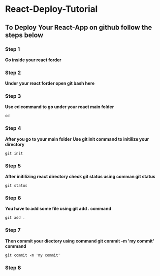 # React-Deploy-Tutorial

## To Deploy Your React-App on github follow the steps below

### Step 1
**Go inside your react forder**

### Step 2
**Under your react forder open git bash here**

### Step 3
**Use cd command to go under your react main folder**

```
cd
```

### Step 4
**After you go to your main folder** 
**Use git init command to initilize your directory**
```
git init
```

### Step 5
**After initilizing react directory check git status using comman git status**
```
git status
```

### Step 6 
**You have to add some file using git add . command**
```
git add .
```

### Step 7
**Then commit your diectory using command git commit -m 'my commit' command**
```
git commit -m 'my commit'
```

### Step 8


